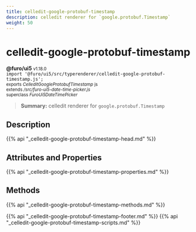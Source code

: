 ```yaml
---
title: celledit-google-protobuf-timestamp
description: celledit renderer for `google.protobuf.Timestamp`
weight: 50
---
```


# celledit-google-protobuf-timestamp
**@furo/ui5** <small>v1.18.0</small>
<br>`import '@furo/ui5/src/typerenderer/celledit-google-protobuf-timestamp.js';`<small>
<br>exports *CelleditGoogleProtobufTimestamp* js
<br>extends */src/furo-ui5-date-time-picker.js*
<br>superclass *FuroUi5DateTimePicker*</small>

> **Summary:** celledit renderer for `google.protobuf.Timestamp`

## Description



{{% api "_celledit-google-protobuf-timestamp-head.md" %}}

## Attributes and Properties
{{% api "_celledit-google-protobuf-timestamp-properties.md" %}}




## Methods
{{% api "_celledit-google-protobuf-timestamp-methods.md" %}}






{{% api "_celledit-google-protobuf-timestamp-footer.md" %}}
{{% api "_celledit-google-protobuf-timestamp-scripts.md" %}}
